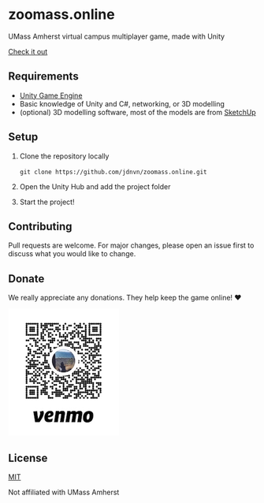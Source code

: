 # zoomass.online
UMass Amherst virtual campus multiplayer game, made with Unity

[Check it out](http://zoomass.online)

## Requirements
* [Unity Game Engine](https://unity3d.com/get-unity/download)
* Basic knowledge of Unity and C#, networking, or 3D modelling
* (optional) 3D modelling software, most of the models are from [SketchUp](https://www.sketchup.com/)

## Setup
1. Clone the repository locally

      ```git clone https://github.com/jdnvn/zoomass.online.git```
  
2. Open the Unity Hub and add the project folder
3. Start the project!

## Contributing
Pull requests are welcome. For major changes, please open an issue first to discuss what you would like to change.

## Donate
We really appreciate any donations. They help keep the game online! ❤️

![Venmo QR code](./donate.jpg)

## License
[MIT](https://choosealicense.com/licenses/mit/)

Not affiliated with UMass Amherst
